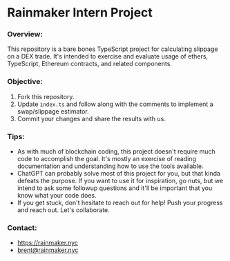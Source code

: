 # Rainmaker Intern Project

### Overview:

This repository is a bare bones TypeScript project for calculating slippage on a DEX trade. It's intended to exercise and evaluate usage of ethers, TypeScript, Ethereum contracts, and related components.

### Objective:

1. Fork this repository.
2. Update `index.ts` and follow along with the comments to implement a swap/slippage estimator.
3. Commit your changes and share the results with us.

### Tips:

- As with much of blockchain coding, this project doesn't require much code to accomplish the goal. It's mostly an exercise of reading documentation and understanding how to use the tools available.
- ChatGPT can probably solve most of this project for you, but that kinda defeats the purpose. If you want to use it for inspiration, go nuts, but we intend to ask some followup questions and it'll be important that you know what your code does.
- If you get stuck, don't hesitate to reach out for help! Push your progress and reach out. Let's collaborate.

### Contact:

- https://rainmaker.nyc
- brent@rainmaker.nyc
